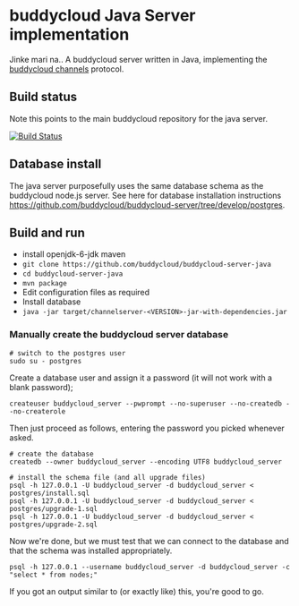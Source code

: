 # buddycloud Java Server implementation
Jinke mari na..
A buddycloud server written in Java, implementing the [buddycloud channels](http://buddycloud.org/) protocol.

## Build status
 
Note this points to the main buddycloud repository for the java server.

[![Build Status](https://travis-ci.org/buddycloud/buddycloud-server-java.png?branch=master)](https://travis-ci.org/buddycloud/buddycloud-server-java)

## Database install

The java server purposefully uses the same database schema as the buddycloud node.js server. See here for database installation instructions https://github.com/buddycloud/buddycloud-server/tree/develop/postgres.

## Build and run

* install openjdk-6-jdk maven
* `git clone https://github.com/buddycloud/buddycloud-server-java`
* `cd buddycloud-server-java`
* `mvn package`
* Edit configuration files as required
* Install database
* `java -jar target/channelserver-<VERSION>-jar-with-dependencies.jar`

### Manually create the buddycloud server database

~~~~ {.bash}
# switch to the postgres user
sudo su - postgres
~~~~

Create a database user and assign it a password (it will not work with a blank password);
~~~~ {.bash}
createuser buddycloud_server --pwprompt --no-superuser --no-createdb --no-createrole
~~~~

Then just proceed as follows, entering the password you picked whenever asked.
~~~~ {.bash}
# create the database
createdb --owner buddycloud_server --encoding UTF8 buddycloud_server

# install the schema file (and all upgrade files)
psql -h 127.0.0.1 -U buddycloud_server -d buddycloud_server < postgres/install.sql
psql -h 127.0.0.1 -U buddycloud_server -d buddycloud_server < postgres/upgrade-1.sql
psql -h 127.0.0.1 -U buddycloud_server -d buddycloud_server < postgres/upgrade-2.sql
~~~~

Now we're done, but we must test that we can connect to the database and that the schema was installed appropriately.
~~~~ {.bash}
psql -h 127.0.0.1 --username buddycloud_server -d buddycloud_server -c "select * from nodes;"
~~~~
If you got an output similar to (or exactly like) this, you're good to go. 

